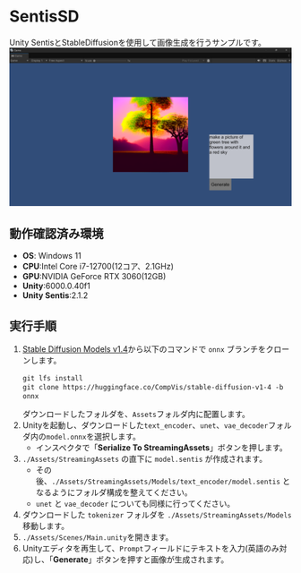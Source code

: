 # SentisSD
Unity SentisとStableDiffusionを使用して画像生成を行うサンプルです。
![Image Description](./Images/Image.png)  

## 動作確認済み環境
- **OS**: Windows 11
- **CPU**:Intel Core i7-12700(12コア、2.1GHz)
- **GPU**:NVIDIA GeForce RTX 3060(12GB)
- **Unity**:6000.0.40f1  
- **Unity Sentis**:2.1.2

## 実行手順
1. [Stable Diffusion Models v1.4](https://huggingface.co/CompVis/stable-diffusion-v1-4/tree/onnx)から以下のコマンドで `onnx` ブランチをクローンします。
	```
	git lfs install
	git clone https://huggingface.co/CompVis/stable-diffusion-v1-4 -b onnx
	```
	ダウンロードしたフォルダを、`Assets`フォルダ内に配置します。
2. Unityを起動し、ダウンロードした`text_encoder`、`unet`、`vae_decoder`フォルダ内の`model.onnx`を選択します。
   - インスペクタで「**Serialize To StreamingAssets**」ボタンを押します。
3. `./Assets/StreamingAssets` の直下に `model.sentis` が作成されます。
   - その後、`./Assets/StreamingAssets/Models/text_encoder/model.sentis` となるようにフォルダ構成を整えてください。
   - `unet` と `vae_decoder` についても同様に行ってください。
4. ダウンロードした `tokenizer` フォルダを `./Assets/StreamingAssets/Models` 移動します。
5. `./Assets/Scenes/Main.unity`を開きます。
6. Unityエディタを再生して、`Prompt`フィールドにテキストを入力(英語のみ対応)し、「**Generate**」ボタンを押すと画像が生成されます。

